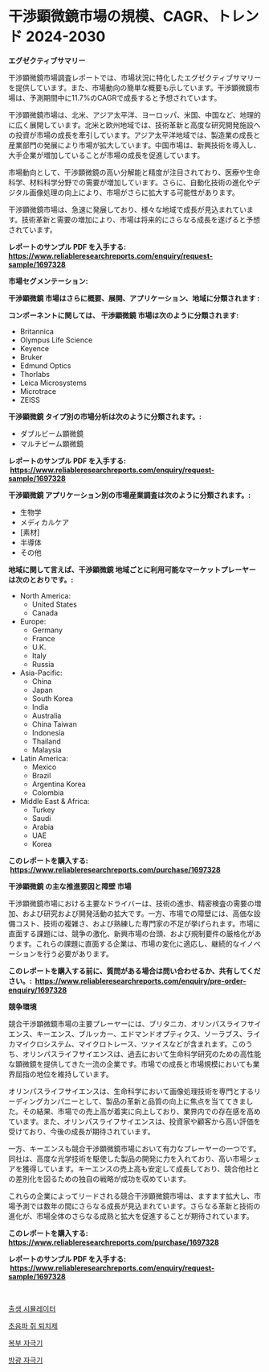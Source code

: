 <p><h1>干渉顕微鏡市場の規模、CAGR、トレンド 2024-2030</h1></p><p><strong>エグゼクティブサマリー</strong></p>
<p><p>干渉顕微鏡市場調査レポートでは、市場状況に特化したエグゼクティブサマリーを提供しています。また、市場動向の簡単な概要も示しています。干渉顕微鏡市場は、予測期間中に11.7%のCAGRで成長すると予想されています。</p><p>干渉顕微鏡市場は、北米、アジア太平洋、ヨーロッパ、米国、中国など、地理的に広く展開しています。北米と欧州地域では、技術革新と高度な研究開発施設への投資が市場の成長を牽引しています。アジア太平洋地域では、製造業の成長と産業部門の発展により市場が拡大しています。中国市場は、新興技術を導入し、大手企業が増加していることが市場の成長を促進しています。</p><p>市場動向として、干渉顕微鏡の高い分解能と精度が注目されており、医療や生命科学、材料科学分野での需要が増加しています。さらに、自動化技術の進化やデジタル画像処理の向上により、市場がさらに拡大する可能性があります。</p><p>干渉顕微鏡市場は、急速に発展しており、様々な地域で成長が見込まれています。技術革新と需要の増加により、市場は将来的にさらなる成長を遂げると予想されています。</p></p>
<p><strong>レポートのサンプル PDF を入手する: <a href="https://www.reliableresearchreports.com/enquiry/request-sample/1697328">https://www.reliableresearchreports.com/enquiry/request-sample/1697328</a></strong></p>
<p><strong>市場セグメンテーション:</strong></p>
<p><strong> 干渉顕微鏡 市場はさらに概要、展開、アプリケーション、地域に分類されます :</strong></p>
<p><strong>コンポーネントに関しては、 干渉顕微鏡 市場は次のように分類されます: &nbsp;</strong></p>
<p><ul><li>Britannica</li><li>Olympus Life Science</li><li>Keyence</li><li>Bruker</li><li>Edmund Optics</li><li>Thorlabs</li><li>Leica Microsystems</li><li>Microtrace</li><li>ZEISS</li></ul></p>
<p><strong> 干渉顕微鏡 タイプ別の市場分析は次のように分類されます。:</strong></p>
<p><ul><li>ダブルビーム顕微鏡</li><li>マルチビーム顕微鏡</li></ul></p>
<p><strong>レポートのサンプル PDF を入手する: &nbsp;<a href="https://www.reliableresearchreports.com/enquiry/request-sample/1697328">https://www.reliableresearchreports.com/enquiry/request-sample/1697328</a></strong></p>
<p><strong> 干渉顕微鏡 アプリケーション別の市場産業調査は次のように分類されます。:</strong></p>
<p><ul><li>生物学</li><li>メディカルケア</li><li>[素材]</li><li>半導体</li><li>その他</li></ul></p>
<p><strong>地域に関して言えば、干渉顕微鏡 地域ごとに利用可能なマーケットプレーヤーは次のとおりです。:</strong></p>
<p><ul>
    <li>
        North America:
        <ul>
            <li>United States</li>
            <li>Canada</li>
        </ul>
    </li>
    <li>
        Europe:
        <ul>
            <li>Germany</li>
            <li>France</li>
            <li>U.K.</li>
            <li>Italy</li>
            <li>Russia</li>
        </ul>
    </li>
    <li>
        Asia-Pacific:
        <ul>
            <li>China</li>
            <li>Japan</li>
            <li>South Korea</li>
            <li>India</li>
            <li>Australia</li>
            <li>China Taiwan</li>
            <li>Indonesia</li>
            <li>Thailand</li>
            <li>Malaysia</li>
        </ul>
    </li>
    <li>
        Latin America:
        <ul>
            <li>Mexico</li>
            <li>Brazil</li>
            <li>Argentina Korea</li>
            <li>Colombia</li>
        </ul>
    </li>
    <li>
        Middle East & Africa:
        <ul>
            <li>Turkey</li>
            <li>Saudi</li>
            <li>Arabia</li>
            <li>UAE</li>
            <li>Korea</li>
        </ul>
    </li>
    </ul></p>
<p><strong>このレポートを購入する: &nbsp;<a href="https://www.reliableresearchreports.com/purchase/1697328">https://www.reliableresearchreports.com/purchase/1697328</a></strong></p>
<p><strong>干渉顕微鏡 の主な推進要因と障壁 市場</strong></p>
<p><p>干渉顕微鏡市場における主要なドライバーは、技術の進歩、精密検査の需要の増加、および研究および開発活動の拡大です。一方、市場での障壁には、高価な設備コスト、技術の複雑さ、および熟練した専門家の不足が挙げられます。市場に直面する課題には、競争の激化、新興市場の台頭、および規制要件の厳格化があります。これらの課題に直面する企業は、市場の変化に適応し、継続的なイノベーションを行う必要があります。</p></p>
<p><strong>このレポートを購入する前に、質問がある場合は問い合わせるか、共有してください。:&nbsp; <a href="https://www.reliableresearchreports.com/enquiry/pre-order-enquiry/1697328">https://www.reliableresearchreports.com/enquiry/pre-order-enquiry/1697328</a></strong></p>
<p><strong>競争環境</strong></p>
<p><p>競合干渉顕微鏡市場の主要プレーヤーには、ブリタニカ、オリンパスライフサイエンス、キーエンス、ブルッカー、エドマンドオプティクス、ソーラブス、ライカマイクロシステム、マイクロトレース、ツァイスなどが含まれます。このうち、オリンパスライフサイエンスは、過去において生命科学研究のための高性能な顕微鏡を提供してきた一流の企業です。市場での成長と市場規模においても業界屈指の地位を維持しています。</p><p>オリンパスライフサイエンスは、生命科学において画像処理技術を専門とするリーディングカンパニーとして、製品の革新と品質の向上に焦点を当ててきました。その結果、市場での売上高が着実に向上しており、業界内での存在感を高めています。また、オリンパスライフサイエンスは、投資家や顧客から高い評価を受けており、今後の成長が期待されています。</p><p>一方、キーエンスも競合干渉顕微鏡市場において有力なプレーヤーの一つです。同社は、高度な光学技術を駆使した製品の開発に力を入れており、高い市場シェアを獲得しています。キーエンスの売上高も安定して成長しており、競合他社との差別化を図るための独自の戦略が成功を収めています。</p><p>これらの企業によってリードされる競合干渉顕微鏡市場は、ますます拡大し、市場予測では数年の間にさらなる成長が見込まれています。さらなる革新と技術の進化が、市場全体のさらなる成熟と拡大を促進することが期待されています。</p></p>
<p><strong>このレポートを購入する: &nbsp; <a href="https://www.reliableresearchreports.com/purchase/1697328">https://www.reliableresearchreports.com/purchase/1697328</a></strong></p>
<p><strong>レポートのサンプル PDF を入手する: &nbsp;<a href="https://www.reliableresearchreports.com/enquiry/request-sample/1697328">https://www.reliableresearchreports.com/enquiry/request-sample/1697328</a></strong><strong></strong></p>
<p>&nbsp;</p>
<p><p><a href="https://github.com/vskv4779xr1/Market-Research-Report-List-1/blob/main/58287117060.md">출생 시뮬레이터</a></p><p><a href="https://github.com/CliftonFisher9067/Market-Research-Report-List-1/blob/main/72369147057.md">초음파 쥐 퇴치제</a></p><p><a href="https://github.com/xvz497517413/Market-Research-Report-List-1/blob/main/25799457059.md">복부 자극기</a></p><p><a href="https://github.com/fernandotryO5lson96765/Market-Research-Report-List-1/blob/main/30557867058.md">방광 자극기</a></p></p>